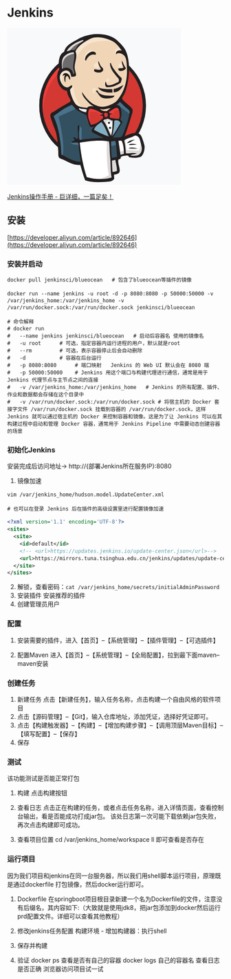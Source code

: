 # Jenkins

![logo](./asset/jenkins.png#pic_center)

[Jenkins操作手册 - 巨详细，一篇足矣！](https://www.cnblogs.com/gltou/p/15329634.html)

## 安装

[https://developer.aliyun.com/article/892646](https://developer.aliyun.com/article/892646)

### 安装并启动

```shell
docker pull jenkinsci/blueocean   # 包含了blueocean等插件的镜像

docker run --name jenkins -u root -d -p 8080:8080 -p 50000:50000 -v /var/jenkins_home:/var/jenkins_home -v /var/run/docker.sock:/var/run/docker.sock jenkinsci/blueocean

# 命令解释
# docker run 
#   --name jenkins jenkinsci/blueocean   # 启动后容器名 使用的镜像名
#   -u root      # 可选，指定容器内运行进程的用户，默认就是root
#   --rm         # 可选，表示容器停止后会自动删除
#   -d           # 容器在后台运行
#   -p 8080:8080      # 端口映射   Jenkins 的 Web UI 默认会在 8080 端
#   -p 50000:50000    # Jenkins 用这个端口与构建代理进行通信，通常是用于 Jenkins 代理节点与主节点之间的连接
#   -v /var/jenkins_home:/var/jenkins_home   # Jenkins 的所有配置、插件、作业和数据都会存储在这个目录中
#   -v /var/run/docker.sock:/var/run/docker.sock # 将宿主机的 Docker 套接字文件 /var/run/docker.sock 挂载到容器的 /var/run/docker.sock，这样 Jenkins 就可以通过宿主机的 Docker 来控制容器和镜像。这是为了让 Jenkins 可以在其构建过程中启动和管理 Docker 容器，通常用于 Jenkins Pipeline 中需要动态创建容器的场景
```

### 初始化Jenkins

安装完成后访问地址-> http://{部署Jenkins所在服务IP}:8080

1. 镜像加速
```shell
vim /var/jenkins_home/hudson.model.UpdateCenter.xml

# 也可以在登录 Jenkins 后在插件的高级设置里进行配置镜像加速
```

```xml
<?xml version='1.1' encoding='UTF-8'?>
<sites>
  <site>
    <id>default</id>
    <!-- <url>https://updates.jenkins.io/update-center.json</url>-->
    <url>https://mirrors.tuna.tsinghua.edu.cn/jenkins/updates/update-center.json</url>
  </site>
</sites>
```
2. 解锁，查看密码：`cat /var/jenkins_home/secrets/initialAdminPassword`
3. 安装插件 安装推荐的插件
4. 创建管理员用户

### 配置

1. 安装需要的插件，进入【首页】–【系统管理】–【插件管理】–【可选插件】

2. 配置Maven
   进入【首页】–【系统管理】–【全局配置】，拉到最下面maven–maven安装

### 创建任务

1. 新建任务  点击【新建任务】，输入任务名称，点击构建一个自由风格的软件项目
2. 点击【源码管理】–【Git】，输入仓库地址，添加凭证，选择好凭证即可。
3. 点击【构建触发器】–【构建】–【增加构建步骤】–【调用顶层Maven目标】–【填写配置】–【保存】
4. 保存

### 测试
该功能测试是否能正常打包
1. 构建
   点击构建按钮
2. 查看日志
   点击正在构建的任务，或者点击任务名称，进入详情页面，查看控制台输出，看是否能成功打成jar包。
   该处日志第一次可能下载依赖jar包失败，再次点击构建即可成功。

3. 查看项目位置
   cd /var/jenkins_home/workspace
   ll 即可查看是否存在

### 运行项目

因为我们项目和jenkins在同一台服务器，所以我们用shell脚本运行项目，原理既是通过dockerfile 打包镜像，然后docker运行即可。

1. Dockerfile
   在springboot项目根目录新建一个名为Dockerfile的文件，注意没有后缀名，其内容如下:（大致就是使用jdk8，把jar包添加到docker然后运行prd配置文件。详细可以查看其他教程）

2. 修改jenkins任务配置 
   构建环境 - 增加构建器：执行shell
3. 保存并构建
4. 验证 
      docker ps 查看是否有自己的容器
      docker logs 自己的容器名 查看日志是否正确
      浏览器访问项目试一试